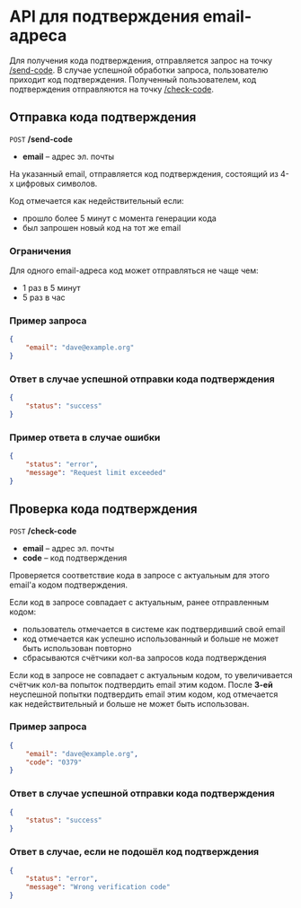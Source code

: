 
# API для подтверждения email-адреса

Для получения кода подтверждения, отправляется запрос на точку [/send-code](#отправка-кода-подтверждения). В случае успешной обработки запроса, пользователю приходит код подтверждения.
Полученный пользователем, код подтверждения отправляются на точку [/check-code](#проверка-кода-подтверждения).

## Отправка кода подтверждения
`POST` **/send-code**
* **email** – адрес эл. почты

На указанный email, отправляется код подтверждения, состоящий из 4-х цифровых символов.

Код отмечается как недействительный если:
* прошло более 5 минут с момента генерации кода
* был запрошен новый код на тот же email

### Ограничения
Для одного email-адреса код может отправляться не чаще чем:
* 1 раз в 5 минут
* 5 раз в час

### Пример запроса
```json
{
    "email": "dave@example.org"
}
```
### Ответ в случае успешной отправки кода подтверждения
```json
{
    "status": "success"
}
```
### Пример ответа в случае ошибки
```json
{
    "status": "error",
    "message": "Request limit exceeded"
}
```


## Проверка кода подтверждения
`POST` **/check-code**
* **email** – адрес эл. почты
* **code** – код подтверждения

Проверяется соответствие кода в запросе с актуальным для этого email'а кодом подтверждения.

Если код в запросе совпадает с актуальным, ранее отправленным кодом:
* пользователь отмечается в системе как подтвердивший свой email
* код отмечается как успешно использованный и больше не может быть использован повторно
* сбрасываются счётчики кол-ва запросов кода подтверждения

Если код в запросе не совпадает с актуальным кодом, то увеличивается счётчик кол-ва попыток подтвердить email этим кодом.
После **3-ей** неуспешной попытки подтвердить email этим кодом, код отмечается как недействительный и больше не может быть использован.

### Пример запроса
```json
{
    "email": "dave@example.org",
    "code": "0379"
}
```
### Ответ в случае успешной отправки кода подтверждения
```json
{
    "status": "success"
}
```
### Ответ в случае, если не подошёл код подтверждения
```json
{
    "status": "error",
    "message": "Wrong verification code"
}
```
